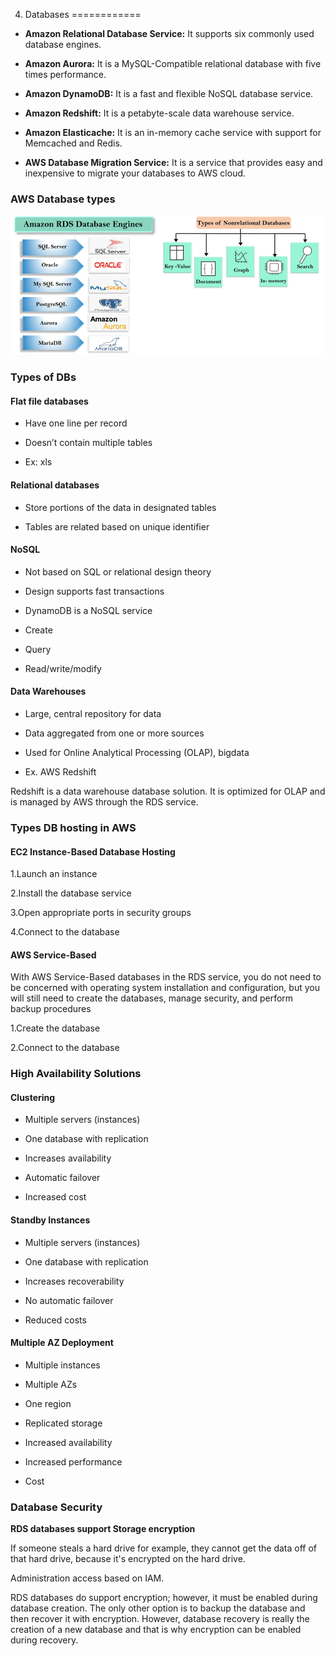 4. Databases
============

-   **Amazon Relational Database Service:** It supports six commonly used
    database engines.

-   **Amazon Aurora:** It is a MySQL-Compatible relational database with five
    times performance.

-   **Amazon DynamoDB:** It is a fast and flexible NoSQL database service.

-   **Amazon Redshift:** It is a petabyte-scale data warehouse service.

-   **Amazon Elasticache:** It is an in-memory cache service with support for
    Memcached and Redis.

-   **AWS Database Migration Service:** It is a service that provides easy and
    inexpensive to migrate your databases to AWS cloud.

### AWS Database types

![](media/c55c4de28c57e6a3389f2d04e25ca762.png)

### Types of DBs

#### Flat file databases

-   Have one line per record

-   Doesn’t contain multiple tables

-   Ex: xls

#### Relational databases

-   Store portions of the data in designated tables

-   Tables are related based on unique identifier

#### NoSQL

-   Not based on SQL or relational design theory

-   Design supports fast transactions

-   DynamoDB is a NoSQL service

-   Create

-   Query

-   Read/write/modify

#### Data Warehouses

-   Large, central repository for data

-   Data aggregated from one or more sources

-   Used for Online Analytical Processing (OLAP), bigdata

-   Ex. AWS Redshift

Redshift is a data warehouse database solution. It is optimized for OLAP and is
managed by AWS through the RDS service.

### Types DB hosting in AWS

#### EC2 Instance-Based Database Hosting

1.Launch an instance

2.Install the database service

3.Open appropriate ports in security groups

4.Connect to the database

#### AWS Service-Based

With AWS Service-Based databases in the RDS service, you do not need to be
concerned with operating system installation and configuration, but you will
still need to create the databases, manage security, and perform backup
procedures

1.Create the database

2.Connect to the database

### High Availability Solutions

#### Clustering

-   Multiple servers (instances)

-   One database with replication

-   Increases availability

-   Automatic failover

-   Increased cost

#### Standby Instances

-   Multiple servers (instances)

-   One database with replication

-   Increases recoverability

-   No automatic failover

-   Reduced costs

#### Multiple AZ Deployment

-   Multiple instances

-   Multiple AZs

-   One region

-   Replicated storage

-   Increased availability

-   Increased performance

-   Cost

### Database Security

**RDS databases support Storage encryption**

If someone steals a hard drive for example, they cannot get the data off of that
hard drive, because it's encrypted on the hard drive.

Administration access based on IAM.

RDS databases do support encryption; however, it must be enabled during database
creation. The only other option is to backup the database and then recover it
with encryption. However, database recovery is really the creation of a new
database and that is why encryption can be enabled during recovery.
